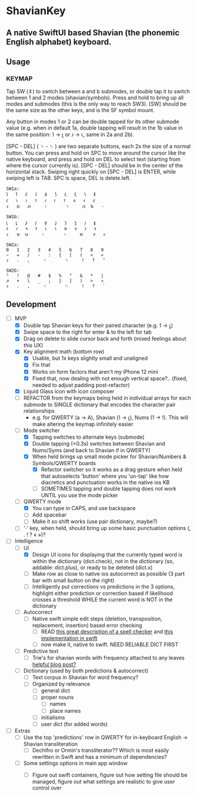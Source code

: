 # ShavianKey
## A native SwiftUI based Shavian (the phonemic English alphabet) keyboard.

## Usage

### KEYMAP
Tap SW (⇕) to switch between a and b submodes, or double tap it to switch between 1 and 2 modes (shavian/symbols). Press and hold to bring up all modes and submodes (this is the only way to reach SW3). [SW] should be the same size as the other keys, and is the SF symbol mount.

Any button in modes 1 or 2 can be double tapped for its other submode value (e.g. when in default 1a, double tapping will result in the 1b value in the same position: 𐑐 -> 𐑚 or 𐑨 -> 𐑧, same in 2a and 2b).

[SPC - DEL] ( ␠ - ␈ ) are two separate buttons, each 2x the size of a normal button. You can press and hold on SPC to move around the cursor like the native keyboard, and press and hold on DEL to select text (starting from where the cursor currently is). [SPC - DEL]  should be in the center of the horizontal stack. Swiping right quickly on [SPC - DEL] is ENTER, while swiping left is TAB. SPC is space, DEL is delete.left.

```
SW1a:
𐑐	𐑑	𐑒	𐑓	𐑔	𐑕	𐑖	𐑗	𐑘	𐑙
𐑤	𐑯	𐑦	𐑲	𐑨	𐑩	𐑳	𐑵	𐑬	𐑭
⇕	𐑸	𐑺     ␠       ␈     𐑼  𐑿   ·

SW1b:
𐑚	𐑛	𐑜	𐑝	𐑞	𐑟	𐑠	𐑡	𐑢	𐑣
𐑮	𐑥	𐑰	𐑱	𐑧	𐑪	𐑴	𐑫	𐑶	𐑷
⇕   𐑹  𐑻     ␠       ␈     𐑽	𐑾	⸰⁠⁠

SW2a:
0	1	2	3	4	5	6	7	8	9
~	=	/	-	:	{	[	(	<	«
⇕	.	,     ␠       ␈     !	?	‘

SW2b:
°	!	@	#	$	%	^	&	*	|
☭	+	\	_	;	}	]	)	>	»
⇕	.	,     ␠       ␈     !	?	`
```

## Development
- [ ] MVP
  - [x] Double tap Shavian keys for their paired character (e.g. 𐑑 -> 𐑛)
  - [x] Swipe space to the right for enter & to the left for tab
  - [x] Drag on delete to slide cursor back and forth (mixed feelings about this UX)
  - [x] Key alignment math (bottom row)
    - [x] Usable, but 1x keys slightly small and unaligned
    - [x] Fix that
    - [x] Works on form factors that aren't my iPhone 12 mini
    - [x] Fixed that, now dealing with not enough vertical space?.. (fixed, needed to adjust padding post-refactor)
  - [x] Liquid Glass icon with icon composer
  - [ ] REFACTOR from the keymaps being held in individual arrays for each submode to SINGLE dictionary that encodes the character pair relationships
    - e.g.  for QWERTY (a -> A), Shavian (𐑐 -> 𐑚), Nums (1 -> !). This will make altering the keymap infinitely easier
  - [ ] Mode switcher
    - [x] Tapping switches to alternate keys (submode)
    - [x] Double tapping (<0.3s) switches between Shavian and Nums/Syms (and back to Shavian if in QWERTY)
    - [x] When held brings up small mode picker for Shavian/Numbers & Symbols/QWERTY boards
      - [x] Refactor switcher so it works as a drag gesture when held that autoselects 'button'
            where you 'un-tap' like how diacretics and punctuation works in the native ios KB
      - [ ] SOMETIMES tapping and double tapping does not work UNTIL you use the mode picker
  - [ ] QWERTY mode
    - [x] You can type in CAPS, and use backspace
    - [ ] Add spacebar
    - [ ] Make it so shift works (use pair dictionary, maybe?)
  - [ ] '·' key, when held, should bring up some basic punctuation options (, . ! ? « »)?
- [ ] Intelligence
  - [ ] UI
    - [x] Design UI icons for displaying that the currently typed word is within the dictionary (dict.check), not in the dictionary (so, addable: dict.plus), or ready to be deleted (dict.x)
    - [ ] Make row as close to native ios autocorrect as possible (3 part bar with small button on the right)
    - [ ] Intelligently put corrections vs predictions in the 3 options, highlight either prediction or correction based if likelihood crosses a threshold WHILE the current word is NOT in the dictionary
  - [ ] Autocorrect
    - [ ] Native swift simple edit steps (deletion, transposition, replacement, insertion) based error checking
      - [ ] READ [this great description of a spell checker](https://www.norvig.com/spell-correct.html) and [this implementation in swift](https://airspeedvelocity.net/2015/05/02/spelling/)
      - [ ] now make it, native to swift. NEED RELIABLE DICT FIRST
  - [ ] Predictive text
    - [ ] Trie's for shavian words with frequency attached to any leaves [helpful blog post?](https://holyswift.app/trie-in-swift-autocorrect-data-structure-now-you-know-what-to-blame/)
  - [ ] Dictionary (used by both predictions & autocorrect)
    - [ ] Text corpus in Shavian for word frequency?
    - [ ] Organized by relevance
      - [ ] general dict
      - [ ] proper nouns
        - [ ] names
        - [ ] place names
      - [ ] initialisms
      - [ ] user dict (for added words)
- [ ] Extras
  - [ ] Use the top 'predictions' row in QWERTY for in-keyboard English -> Shavian transliteration
    - [ ] Dechifro or Ormin's transliterator?? Which is most easily rewritten in Swift and has a minimum of dependencies?
  - [ ] Some settings options in main app window
    - [ ] Figure out swift containers, figure out how setting file should be managed, figure out what settings are realistic to give user control over
       



